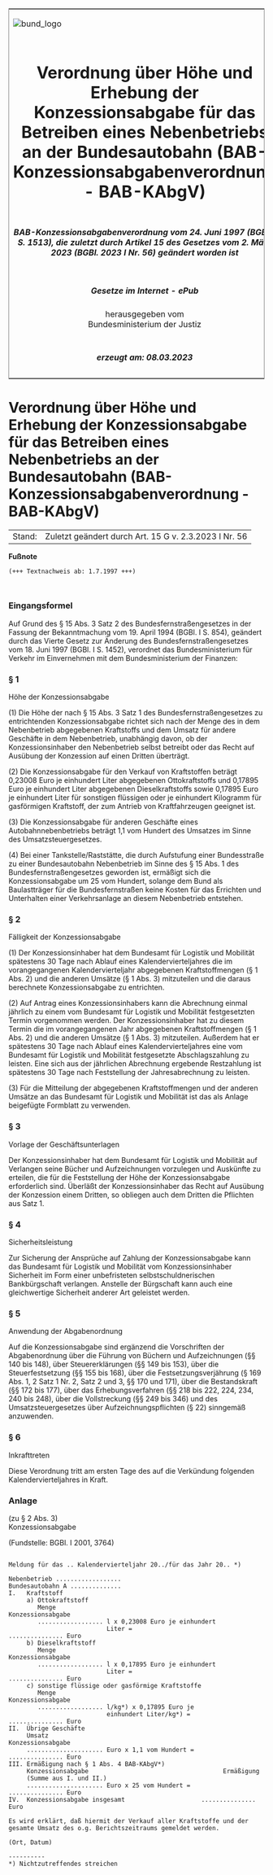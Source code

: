 <span id="DECKBLATT.html"></span>

<table border="0" frame="border" width="100%">

<tr valign="top">

<td align="left">

![bund\_logo](BfJ_2021_Web_de_de.gif)

</td>

<td align="right">

 

</td>

</tr>

<tr align="center" valign="middle">

<td colspan="2">

# Verordnung über Höhe und Erhebung der Konzessionsabgabe für das Betreiben eines Nebenbetriebs an der Bundesautobahn (BAB-Konzessionsabgabenverordnung - BAB-KAbgV)

</td>

</tr>

<tr align="center" valign="middle">

<td colspan="2">

##### BAB-Konzessionsabgabenverordnung vom 24. Juni 1997 (BGBl. I S. 1513), die zuletzt durch Artikel 15 des Gesetzes vom 2. März 2023 (BGBl. 2023 I Nr. 56) geändert worden ist

</td>

</tr>

<tr align="center" valign="middle">

<td colspan="2">

  
  

##### Gesetze im Internet - ePub  
  
herausgegeben vom  
Bundesministerium der Justiz

</td>

</tr>

<tr align="center" valign="bottom">

<td colspan="2">

  
  

##### erzeugt am: 08.03.2023

</td>

</tr>

</table>

<span id="BJNR151300997.html"></span>

# Verordnung über Höhe und Erhebung der Konzessionsabgabe für das Betreiben eines Nebenbetriebs an der Bundesautobahn (BAB-Konzessionsabgabenverordnung - BAB-KAbgV)

<div>

<div class="jnhtml">

|        |                                                       |
| ------ | ----------------------------------------------------- |
| Stand: | Zuletzt geändert durch Art. 15 G v. 2.3.2023 I Nr. 56 |

</div>

</div>

<div>

  
**Fußnote**

<div class="jnhtml">

<div>

<div class="jurAbsatz">

  

``` 
(+++ Textnachweis ab: 1.7.1997 +++)

 
```

</div>

</div>

</div>

</div>

<span id="BJNR151300997BJNE000100311.html"></span>

### Eingangsformel  

<div>

<div class="jnhtml">

<div>

<div class="jurAbsatz">

Auf Grund des § 15 Abs. 3 Satz 2 des Bundesfernstraßengesetzes in der
Fassung der Bekanntmachung vom 19. April 1994 (BGBl. I S. 854), geändert
durch das Vierte Gesetz zur Änderung des Bundesfernstraßengesetzes vom
18. Juni 1997 (BGBl. I S. 1452), verordnet das Bundesministerium für
Verkehr im Einvernehmen mit dem Bundesministerium der Finanzen:

</div>

</div>

</div>

</div>

<span id="BJNR151300997BJNE000201308.html"></span>

### § 1  
Höhe der Konzessionsabgabe

<div>

<div class="jnhtml">

<div>

<div class="jurAbsatz">

(1) Die Höhe der nach § 15 Abs. 3 Satz 1 des Bundesfernstraßengesetzes
zu entrichtenden Konzessionsabgabe richtet sich nach der Menge des in
dem Nebenbetrieb abgegebenen Kraftstoffs und dem Umsatz für andere
Geschäfte in dem Nebenbetrieb, unabhängig davon, ob der
Konzessionsinhaber den Nebenbetrieb selbst betreibt oder das Recht auf
Ausübung der Konzession auf einen Dritten überträgt.

</div>

<div class="jurAbsatz">

(2) Die Konzessionsabgabe für den Verkauf von Kraftstoffen beträgt
0,23008 Euro je einhundert Liter abgegebenen Ottokraftstoffs und 0,17895
Euro je einhundert Liter abgegebenen Dieselkraftstoffs sowie 0,17895
Euro je einhundert Liter für sonstigen flüssigen oder je einhundert
Kilogramm für gasförmigen Kraftstoff, der zum Antrieb von
Kraftfahrzeugen geeignet ist.

</div>

<div class="jurAbsatz">

(3) Die Konzessionsabgabe für anderen Geschäfte eines
Autobahnnebenbetriebs beträgt 1,1 vom Hundert des Umsatzes im Sinne des
Umsatzsteuergesetzes.

</div>

<div class="jurAbsatz">

(4) Bei einer Tankstelle/Raststätte, die durch Aufstufung einer
Bundesstraße zu einer Bundesautobahn Nebenbetrieb im Sinne des § 15 Abs.
1 des Bundesfernstraßengesetzes geworden ist, ermäßigt sich die
Konzessionsabgabe um 25 vom Hundert, solange dem Bund als Baulastträger
für die Bundesfernstraßen keine Kosten für das Errichten und Unterhalten
einer Verkehrsanlage an diesem Nebenbetrieb entstehen.

</div>

</div>

</div>

</div>

<span id="BJNR151300997BJNE000301360.html"></span>

### § 2  
Fälligkeit der Konzessionsabgabe

<div>

<div class="jnhtml">

<div>

<div class="jurAbsatz">

(1) Der Konzessionsinhaber hat dem Bundesamt für Logistik und Mobilität
spätestens 30 Tage nach Ablauf eines Kalendervierteljahres die im
vorangegangenen Kalendervierteljahr abgegebenen Kraftstoffmengen (§ 1
Abs. 2) und die anderen Umsätze (§ 1 Abs. 3) mitzuteilen und die daraus
berechnete Konzessionsabgabe zu entrichten.

</div>

<div class="jurAbsatz">

(2) Auf Antrag eines Konzessionsinhabers kann die Abrechnung einmal
jährlich zu einem vom Bundesamt für Logistik und Mobilität
festgesetzten Termin vorgenommen werden. Der Konzessionsinhaber hat zu
diesem Termin die im vorangegangenen Jahr abgegebenen Kraftstoffmengen
(§ 1 Abs. 2) und die anderen Umsätze (§ 1 Abs. 3) mitzuteilen. Außerdem
hat er spätestens 30 Tage nach Ablauf eines Kalendervierteljahres eine
vom Bundesamt für Logistik und Mobilität festgesetzte Abschlagszahlung
zu leisten. Eine sich aus der jährlichen Abrechnung ergebende
Restzahlung ist spätestens 30 Tage nach Feststellung der
Jahresabrechnung zu leisten.

</div>

<div class="jurAbsatz">

(3) Für die Mitteilung der abgegebenen Kraftstoffmengen und der anderen
Umsätze an das Bundesamt für Logistik und Mobilität ist das als Anlage
beigefügte Formblatt zu verwenden.

</div>

</div>

</div>

</div>

<span id="BJNR151300997BJNE000401360.html"></span>

### § 3  
Vorlage der Geschäftsunterlagen

<div>

<div class="jnhtml">

<div>

<div class="jurAbsatz">

Der Konzessionsinhaber hat dem Bundesamt für Logistik und Mobilität auf
Verlangen seine Bücher und Aufzeichnungen vorzulegen und Auskünfte zu
erteilen, die für die Feststellung der Höhe der Konzessionsabgabe
erforderlich sind. Überläßt der Konzessionsinhaber das Recht auf
Ausübung der Konzession einem Dritten, so obliegen auch dem Dritten die
Pflichten aus Satz 1.

</div>

</div>

</div>

</div>

<span id="BJNR151300997BJNE000501360.html"></span>

### § 4  
Sicherheitsleistung

<div>

<div class="jnhtml">

<div>

<div class="jurAbsatz">

Zur Sicherung der Ansprüche auf Zahlung der Konzessionsabgabe kann das
Bundesamt für Logistik und Mobilität vom Konzessionsinhaber Sicherheit
im Form einer unbefristeten selbstschuldnerischen Bankbürgschaft
verlangen. Anstelle der Bürgschaft kann auch eine gleichwertige
Sicherheit anderer Art geleistet werden.

</div>

</div>

</div>

</div>

<span id="BJNR151300997BJNE000600311.html"></span>

### § 5  
Anwendung der Abgabenordnung

<div>

<div class="jnhtml">

<div>

<div class="jurAbsatz">

Auf die Konzessionsabgabe sind ergänzend die Vorschriften der
Abgabenordnung über die Führung von Büchern und Aufzeichnungen (§§ 140
bis 148), über Steuererklärungen (§§ 149 bis 153), über die
Steuerfestsetzung (§§ 155 bis 168), über die Festsetzungsverjährung (§
169 Abs. 1, 2 Satz 1 Nr. 2, Satz 2 und 3, §§ 170 und 171), über die
Bestandskraft (§§ 172 bis 177), über das Erhebungsverfahren (§§ 218 bis
222, 224, 234, 240 bis 248), über die Vollstreckung (§§ 249 bis 346) und
des Umsatzsteuergesetzes über Aufzeichnungspflichten (§ 22) sinngemäß
anzuwenden.

</div>

</div>

</div>

</div>

<span id="BJNR151300997BJNE000700311.html"></span>

### § 6  
Inkrafttreten

<div>

<div class="jnhtml">

<div>

<div class="jurAbsatz">

Diese Verordnung tritt am ersten Tage des auf die Verkündung folgenden
Kalendervierteljahres in Kraft.

</div>

</div>

</div>

</div>

<span id="BJNR151300997BJNE000801308.html"></span>

### Anlage  
(zu § 2 Abs. 3)  
Konzessionsabgabe

<div>

<div class="jnhtml">

<div>

<div class="jurAbsatz">

<div class="kommentar_Fundstelle">

(Fundstelle: BGBl. I 2001, 3764)

</div>

  

``` 
 
Meldung für das .. Kalendervierteljahr 20../für das Jahr 20.. *)
 
Nebenbetrieb ..................
Bundesautobahn A ..............
I.   Kraftstoff
     a) Ottokraftstoff
        Menge                                              Konzessionsabgabe
        .................. l x 0,23008 Euro je einhundert
                           Liter =                         ............... Euro
     b) Dieselkraftstoff
        Menge                                              Konzessionsabgabe
        .................. l x 0,17895 Euro je einhundert
                           Liter =                         ............... Euro
     c) sonstige flüssige oder gasförmige Kraftstoffe
        Menge                                              Konzessionsabgabe
        .................. l/kg*) x 0,17895 Euro je
                           einhundert Liter/kg*) =         ............... Euro
II.  Übrige Geschäfte
     Umsatz                                                Konzessionsabgabe
     ..................... Euro x 1,1 vom Hundert =        ............... Euro
III. Ermäßigung nach § 1 Abs. 4 BAB-KAbgV*)
     Konzessionsabgabe                                     Ermäßigung
     (Summe aus I. und II.)
     ..................... Euro x 25 vom Hundert =         ............... Euro
IV.  Konzessionsabgabe insgesamt                     ............... Euro
 
Es wird erklärt, daß hiermit der Verkauf aller Kraftstoffe und der
gesamte Umsatz des o.g. Berichtszeitraums gemeldet werden.
 
(Ort, Datum)
 
----------
*) Nichtzutreffendes streichen 
```

</div>

</div>

</div>

</div>
